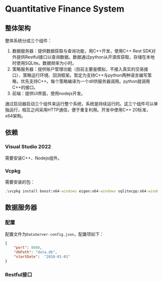 # Quantitative Finance System
 
## 整体架构

整体系统分成三个组件：

1. 数据服务器：提供数据获取与查询功能，用C\+\+开发，使用C\+\+ Rest SDK对外提供Restful接口以查询数据。数据通过python从开源库获取，存储在本地时使用SQLite。数据频率为小时。
2. 策略服务器：提供账户管理功能（目前主要是模拟，不接入真实的交易接口）、策略运行环境、回测框架。暂定为支持C\+\+与python两种语言编写策略，优先支持C\+\+。每个策略编译为一个dll供服务器调用。python就调用C++的接口。
1. 前端：提供UI界面，使用nodejs开发。

通过启动器启动三个组件来运行整个系统，系统是持续运行的。这三个组件可以单独运行，相互之间采用HTTP通信，便于重复利用。开发中使用C++ 20标准，x64架构。

## 依赖

### Visual Studio 2022

需要安装C++、Nodejs组件。

### Vcpkg

需要安装的包：

```cmd
.\vcpkg install boost:x64-windows eigen:x64-windows sqlitecpp:x64-windows cpprestsdk:x64-windows
```

## 数据服务器

### 配置
配置文件为`DataServer-config.json`，配置项如下：

```json
{
    "port": 8080,
    "dbPath": "data.db",
    "startDate":  "2010-01-01"
}
```

### Restful接口

